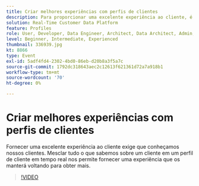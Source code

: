 ```yaml
---
title: Criar melhores experiências com perfis de clientes
description: Para proporcionar uma excelente experiência ao cliente, é necessário mesclar tudo o que sabemos sobre ele em um perfil de cliente em tempo real.
solution: Real-Time Customer Data Platform
feature: Profiles
role: User, Developer, Data Engineer, Architect, Data Architect, Admin, Leader
level: Beginner, Intermediate, Experienced
thumbnail: 336939.jpg
kt: 8866
type: Event
exl-id: 5adf4fd4-2302-4bd0-86eb-d20b8a3f5a7c
source-git-commit: 1792dc318643aec2c12613f621361d72a7a918b1
workflow-type: tm+mt
source-wordcount: '70'
ht-degree: 0%

---
```


# Criar melhores experiências com perfis de clientes

Fornecer uma excelente experiência ao cliente exige que conheçamos nossos clientes. Mesclar tudo o que sabemos sobre um cliente em um perfil de cliente em tempo real nos permite fornecer uma experiência que os manterá voltando para obter mais.

>[!VIDEO](https://video.tv.adobe.com/v/336939/?quality=12&learn=on)
